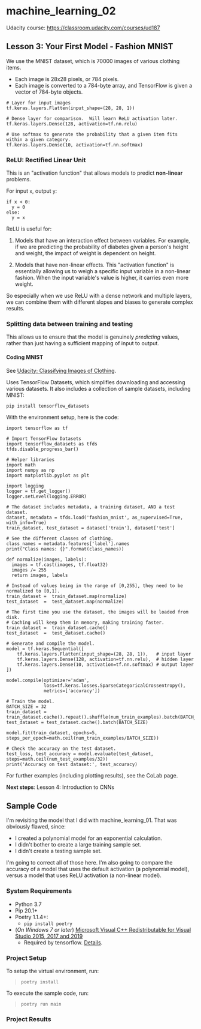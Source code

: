 # machine_learning_02

Udacity course: https://classroom.udacity.com/courses/ud187

## Lesson 3: Your First Model - Fashion MNIST
We use the MNIST dataset, which is 70000 images of various clothing items.
* Each image is 28x28 pixels, or 784 pixels.
* Each image is converted to a 784-byte array, and TensorFlow is given a vector of 784-byte objects.

```
# Layer for input images
tf.keras.layers.Flatten(input_shape=(28, 28, 1))

# Dense layer for comparison.  Will learn ReLU activation later.
tf.keras.layers.Dense(128, activation=tf.nn.relu)

# Use softmax to generate the probability that a given item fits within a given category.
tf.keras.layers.Dense(10, activation=tf.nn.softmax)
```

### ReLU: Rectified Linear Unit
This is an "activation function" that allows models to predict **non-linear** problems.

For input `x`, output `y`:
```
if x < 0:
  y = 0
else:
  y = x
```

ReLU is useful for:

1. Models that have an interaction effect between variables.  For example, if we are predicting the probability of diabetes given a person's height and weight, the impact of weight is dependent on height.

2. Models that have non-linear effects.  This "activation function" is essentially allowing us to weigh a specific input variable in a non-linear fashion. When the input variable's value is higher, it carries even more weight.

So especially when we use ReLU with a dense network and multiple layers, we can combine them with different slopes and biases to generate complex results.

### Splitting data between training and testing
This allows us to ensure that the model is genuinely *predicting* values, rather than just having a sufficient mapping of input to output.

#### Coding MNIST
See [Udacity: Classifying Images of Clothing](https://colab.research.google.com/github/tensorflow/examples/blob/master/courses/udacity_intro_to_tensorflow_for_deep_learning/l03c01_classifying_images_of_clothing.ipynb).

Uses TensorFlow Datasets, which simplifies downloading and accessing various datasets.  It also includes a collection of sample datasets, including MNIST: 
```
pip install tensorflow_datasets
```

With the environment setup, here is the code:
```
import tensorflow as tf

# Import TensorFlow Datasets
import tensorflow_datasets as tfds
tfds.disable_progress_bar()

# Helper libraries
import math
import numpy as np
import matplotlib.pyplot as plt

import logging
logger = tf.get_logger()
logger.setLevel(logging.ERROR)

# The dataset includes metadata, a training dataset, AND a test dataset.
dataset, metadata = tfds.load('fashion_mnist', as_supervised=True, with_info=True)
train_dataset, test_dataset = dataset['train'], dataset['test']

# See the different classes of clothing.
class_names = metadata.features['label'].names
print("Class names: {}".format(class_names))

def normalize(images, labels):
  images = tf.cast(images, tf.float32)
  images /= 255
  return images, labels

# Instead of values being in the range of [0,255], they need to be normalized to [0,1].
train_dataset =  train_dataset.map(normalize)
test_dataset  =  test_dataset.map(normalize)

# The first time you use the dataset, the images will be loaded from disk.
# Caching will keep them in memory, making training faster.
train_dataset =  train_dataset.cache()
test_dataset  =  test_dataset.cache()

# Generate and compile the model.
model = tf.keras.Sequential([
    tf.keras.layers.Flatten(input_shape=(28, 28, 1)),   # input layer
    tf.keras.layers.Dense(128, activation=tf.nn.relu),  # hidden layer
    tf.keras.layers.Dense(10, activation=tf.nn.softmax) # output layer
])

model.compile(optimizer='adam',
              loss=tf.keras.losses.SparseCategoricalCrossentropy(),
              metrics=['accuracy'])

# Train the model.
BATCH_SIZE = 32
train_dataset = train_dataset.cache().repeat().shuffle(num_train_examples).batch(BATCH_SIZE)
test_dataset = test_dataset.cache().batch(BATCH_SIZE)

model.fit(train_dataset, epochs=5, steps_per_epoch=math.ceil(num_train_examples/BATCH_SIZE))

# Check the accuracy on the test dataset.
test_loss, test_accuracy = model.evaluate(test_dataset, steps=math.ceil(num_test_examples/32))
print('Accuracy on test dataset:', test_accuracy)
```

For further examples (including plotting results), see the CoLab page.

**Next steps**: Lesson 4: Introduction to CNNs

## Sample Code
I'm revisiting the model that I did with machine_learning_01.  That was obviously flawed, since:
* I created a polynomial model for an exponential calculation.
* I didn't bother to create a large training sample set.
* I didn't create a testing sample set.

I'm going to correct all of those here.  I'm also going to compare the accuracy of a model that uses the default activation (a polynomial model), versus a model that uses ReLU activation (a non-linear model).

### System Requirements

* Python 3.7
* Pip 20.1+
* Poetry 1.1.4+:
  * `pip install poetry`
* (*On Windows 7 or later*) [Microsoft Visual C++ Redistributable for Visual Studio 2015, 2017 and 2019](https://support.microsoft.com/help/2977003/the-latest-supported-visual-c-downloads)
  * Required by tensorflow.  [Details](https://www.tensorflow.org/install/pip#system-requirements).

### Project Setup
To setup the virtual environment, run:
  > `poetry install`

To execute the sample code, run:
  > `poetry run main`

### Project Results